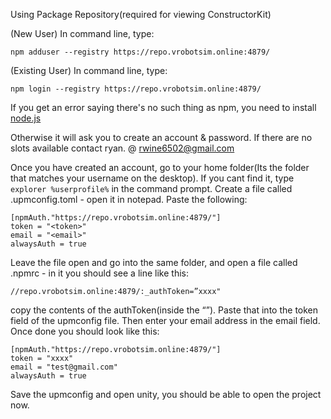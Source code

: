 
Using Package Repository(required for viewing ConstructorKit)

(New User) In command line, type:
```
npm adduser --registry https://repo.vrobotsim.online:4879/
```
(Existing User) In command line, type:
```
npm login --registry https://repo.vrobotsim.online:4879/
```
 
If you get an error saying there's no such thing as npm, you need to install [node.js](https://nodejs.org/en/download/)
 
Otherwise it will ask you to create an account & password. If there are no slots available contact ryan. @ rwine6502@gmail.com 
 
Once you have created an account, go to your home folder(Its the folder that matches your username on the desktop). If you cant find it, type ```explorer %userprofile%``` in the command prompt. Create a file called .upmconfig.toml - open it in notepad. Paste the following:

```
[npmAuth."https://repo.vrobotsim.online:4879/"]
token = "<token>"
email = "<email>"
alwaysAuth = true
```

Leave the file open and go into the same folder, and open a file called .npmrc - in it you should see a line like this:
``` 
//repo.vrobotsim.online:4879/:_authToken=”xxxx"
```
copy the contents of the authToken(inside the “”). Paste that into the token field of the upmconfig file. Then enter your email address in the email field. Once done you should look like this:
```
[npmAuth."https://repo.vrobotsim.online:4879/"]
token = "xxxx"
email = "test@gmail.com"
alwaysAuth = true
```
Save the upmconfig and open unity, you should be able to open the project now.
